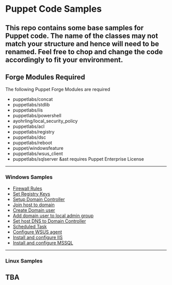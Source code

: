 # Puppet Code Samples

This repo contains some base samples for Puppet code. The name of the classes may not match your structure and hence will need to be renamed. Feel free to chop and change the code accordingly to fit your environment.
---
## Forge Modules Required
The following Puppet Forge Modules are required
* puppetlabs/concat
* puppetlabs/stdlib
* puppetlabs/iis
* puppetlabs/powershell
* ayohrling/local_security_policy
* puppetlabs/acl
* puppetlabs/registry
* puppetlabs/dsc
* puppetlabs/reboot
* puppet/windowsfeature
* puppetlabs/wsus_client
* puppetlabs/sqlserver &ast requires Puppet Enterprise License
---
### Windows Samples
* [Firewall Rules](../windows/fw.pp)
* [Set Registry Keys](../windows/registry.pp)
* [Setup Domain Controller](../windows/windc.pp)
* [Join host to domain](../windows/joindomain.pp)
* [Create Domain user](../windows/domainuser.pp)
* [Add domain user to local admin group](../windows/localdomain.pp)
* [Set host DNS to Domain Controller](../windows/domaindns.pp)
* [Scheduled Task](../windows/scheduledtask.pp)
* [Configure WSUS agent](../windows/wsus.pp)
* [Install and configure IIS](..windows/iis.pp)
* [Install and configure MSSQL](../windows/mssql.pp)

---
### Linux Samples
TBA
---